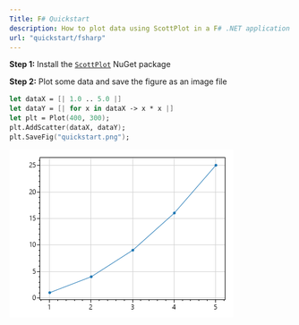 ```yaml
---
Title: F# Quickstart
description: How to plot data using ScottPlot in a F# .NET application
url: "quickstart/fsharp"
---
```


**Step 1:** Install the [`ScottPlot`](https://www.nuget.org/packages/ScottPlot) NuGet package

**Step 2:** Plot some data and save the figure as an image file

```fs
let dataX = [| 1.0 .. 5.0 |]
let dataY = [| for x in dataX -> x * x |]
let plt = Plot(400, 300);
plt.AddScatter(dataX, dataY);
plt.SaveFig("quickstart.png");
```

![](../console/scottplot-quickstart-console.png)
